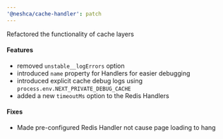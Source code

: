 ```yaml
---
'@neshca/cache-handler': patch
---
```


Refactored the functionality of cache layers

#### Features

-   removed `unstable__logErrors` option
-   introduced `name` property for Handlers for easier debugging
-   introduced explicit cache debug logs using `process.env.NEXT_PRIVATE_DEBUG_CACHE`
-   added a new `timeoutMs` option to the Redis Handlers

#### Fixes

-   Made pre-configured Redis Handler not cause page loading to hang
